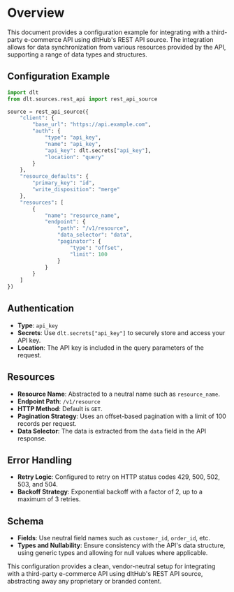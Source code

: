 # Overview

This document provides a configuration example for integrating with a third-party e-commerce API using dltHub's REST API source. The integration allows for data synchronization from various resources provided by the API, supporting a range of data types and structures.

## Configuration Example

```python
import dlt
from dlt.sources.rest_api import rest_api_source

source = rest_api_source({
    "client": {
        "base_url": "https://api.example.com",
        "auth": {
            "type": "api_key",
            "name": "api_key",
            "api_key": dlt.secrets["api_key"],
            "location": "query"
        }
    },
    "resource_defaults": {
        "primary_key": "id",
        "write_disposition": "merge"
    },
    "resources": [
        {
            "name": "resource_name",
            "endpoint": {
                "path": "/v1/resource",
                "data_selector": "data",
                "paginator": {
                    "type": "offset",
                    "limit": 100
                }
            }
        }
    ]
})
```

## Authentication

- **Type**: `api_key`
- **Secrets**: Use `dlt.secrets["api_key"]` to securely store and access your API key.
- **Location**: The API key is included in the query parameters of the request.

## Resources

- **Resource Name**: Abstracted to a neutral name such as `resource_name`.
- **Endpoint Path**: `/v1/resource`
- **HTTP Method**: Default is `GET`.
- **Pagination Strategy**: Uses an offset-based pagination with a limit of 100 records per request.
- **Data Selector**: The data is extracted from the `data` field in the API response.

## Error Handling

- **Retry Logic**: Configured to retry on HTTP status codes 429, 500, 502, 503, and 504.
- **Backoff Strategy**: Exponential backoff with a factor of 2, up to a maximum of 3 retries.

## Schema

- **Fields**: Use neutral field names such as `customer_id`, `order_id`, etc.
- **Types and Nullability**: Ensure consistency with the API's data structure, using generic types and allowing for null values where applicable.

This configuration provides a clean, vendor-neutral setup for integrating with a third-party e-commerce API using dltHub's REST API source, abstracting away any proprietary or branded content.